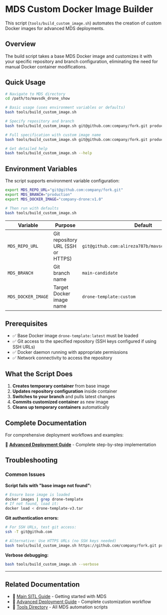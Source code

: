 # MDS Custom Docker Image Builder

This script (`tools/build_custom_image.sh`) automates the creation of custom Docker images for advanced MDS deployments.

## Overview

The build script takes a base MDS Docker image and customizes it with your specific repository and branch configuration, eliminating the need for manual Docker container modifications.

## Quick Usage

```bash
# Navigate to MDS directory
cd /path/to/mavsdk_drone_show

# Basic usage (uses environment variables or defaults)
bash tools/build_custom_image.sh

# Specify repository and branch
bash tools/build_custom_image.sh git@github.com:company/fork.git production

# Full specification with custom image name
bash tools/build_custom_image.sh git@github.com:company/fork.git production company-drone:v1.0

# Get detailed help
bash tools/build_custom_image.sh --help
```

## Environment Variables

The script supports environment variable configuration:

```bash
export MDS_REPO_URL="git@github.com:company/fork.git"
export MDS_BRANCH="production"
export MDS_DOCKER_IMAGE="company-drone:v1.0"

# Then run with defaults
bash tools/build_custom_image.sh
```

| Variable | Purpose | Default |
|----------|---------|---------|
| `MDS_REPO_URL` | Git repository URL (SSH or HTTPS) | `git@github.com:alireza787b/mavsdk_drone_show.git` |
| `MDS_BRANCH` | Git branch name | `main-candidate` |
| `MDS_DOCKER_IMAGE` | Target Docker image name | `drone-template:custom` |

## Prerequisites

- ✅ Base Docker image `drone-template:latest` must be loaded
- ✅ Git access to the specified repository (SSH keys configured if using SSH URLs)
- ✅ Docker daemon running with appropriate permissions
- ✅ Network connectivity to access the repository

## What the Script Does

1. **Creates temporary container** from base image
2. **Updates repository configuration** inside container
3. **Switches to your branch** and pulls latest changes
4. **Commits customized container** as new image
5. **Cleans up temporary containers** automatically

## Complete Documentation

For comprehensive deployment workflows and examples:

📖 **[Advanced Deployment Guide](advanced_deployment.md)** - Complete step-by-step implementation

## Troubleshooting

### Common Issues

**Script fails with "base image not found":**
```bash
# Ensure base image is loaded
docker images | grep drone-template
# If not found, load it:
docker load < drone-template-v3.tar
```

**Git authentication errors:**
```bash
# For SSH URLs, test git access:
ssh -T git@github.com

# Alternative: Use HTTPS URLs (no SSH keys needed)
bash tools/build_custom_image.sh https://github.com/company/fork.git production
```

**Verbose debugging:**
```bash
bash tools/build_custom_image.sh --verbose
```

---

## Related Documentation

- 📖 [Main SITL Guide](sitl_demo_docker.md) - Getting started with MDS
- 📖 [Advanced Deployment Guide](advanced_deployment.md) - Complete customization workflow
- 📁 [Tools Directory](../tools/) - All MDS automation scripts

